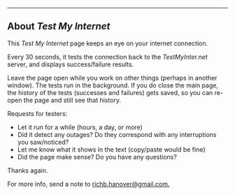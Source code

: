 -----
## About _Test My Internet_

This *Test My Internet* page keeps an eye on your internet connection.

Every 30 seconds, it tests the connection back to the _TestMyInter.net_ server,
and displays success/failure results.

Leave the page open while you work on other things (perhaps in another window).
The tests run in the background. 
If you do close the main page, the history of the tests (successes and failures) gets saved, 
so you can re-open the page and still see that history.

Requests for testers:

- Let it run for a while (hours, a day, or more)
- Did it detect any outages? Do they correspond with any interruptions you saw/noticed?
- Let me know what it shows in the text (copy/paste would be fine)
- Did the page make sense? Do you have any questions?

Thanks again.

For more info, send a note to [richb.hanover@gmail.com.](mailto:richb.hanover+testmyinternet@gmail.com)